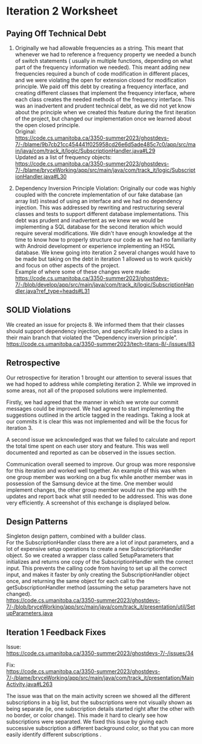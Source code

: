 # Iteration 2 Worksheet

## Paying Off Technical Debt 
1. Originally we had allowable frequencies as a string. This meant that whenever we had to reference a frequency property we needed a bunch of switch statements ( usually in multiple functions, depending on what part of the frequency information we needed). This meant adding new frequencies required a bunch of code modification in different places, and we were violating the open for extension closed for modification principle. We paid off this debt by creating a frequency interface, and creating different classes that implement the frequency interface, where each class creates the needed methods of the frequency interface. This was an inadvertent and prudent technical debt, as we did not yet know about the principle when we created this feature during the first iteration of the project, but changed our implementation once we learned about the open closed principle.  
Original:  
https://code.cs.umanitoba.ca/3350-summer2023/ghostdevs-7/-/blame/9b7cb21cc454441f025958cd26e6d5ade485c7c0/app/src/main/java/com/track_it/logic/SubscriptionHandler.java#L29  
Updated as a list of frequency objects:  
https://code.cs.umanitoba.ca/3350-summer2023/ghostdevs-7/-/blame/bryceWorking/app/src/main/java/com/track_it/logic/SubscriptionHandler.java#L30  

2. Dependency Inversion Principle Violation:
Originally our code was highly coupled with the concrete implementation of our fake database (an array list) instead of using an interface and we had no dependency injection. This was addressed by rewriting and restructuring several classes and tests to support different database implementations. This debt was prudent and inadvertent as we knew we would be implementing a SQL database for the second iteration which would require several modifications. We didn't have enough knowledge at the time to know how to properly structure our code as we had no familiarity with Android development or experience implementing an HSQL database. We knew going into iteration 2 several changes would have to be made but taking on the debt in iteration 1 allowed us to work quickly and focus on other aspects of the project.  
Example of where some of these changes were made:  
https://code.cs.umanitoba.ca/3350-summer2023/ghostdevs-7/-/blob/develop/app/src/main/java/com/track_it/logic/SubscriptionHandler.java?ref_type=heads#L31

## SOLID Violations
We created an issue for projects 8. We informed them that their classes should support dependency injection, and specifically linked to a class in their main branch that violated the “Dependency inversion principle”.
https://code.cs.umanitoba.ca/3350-summer2023/tech-titans-8/-/issues/83

## Retrospective 
Our retrospective for iteration 1 brought our attention to several issues that we had hoped to address while completing iteration 2. While we improved in some areas, not all of the proposed solutions were implemented.

Firstly, we had agreed that the manner in which we wrote our commit messages could be improved. We had agreed to start implementing the suggestions outlined in the article tagged in the readings. Taking a look at our commits it is clear this was not implemented and will be the focus for iteration 3.

A second issue we acknowledged was that we failed to calculate and report the total time spent on each user story and feature. This was well documented and reported as can be observed in the issues section.

Communication overall seemed to improve. Our group was more responsive for this iteration and worked well together. An example of this was when one group member was working on a bug fix while another member was in possession of the Samsung device at the time. One member would implement changes, the other group member would run the app with the updates and report back what still needed to be addressed. This was done very efficiently. A screenshot of this exchange is displayed below.

## Design Patterns
Singleton design pattern, combined with a builder class.  
For the SubscriptionHandler class there are a lot of input parameters, and a lot of expensive setup operations to create a  new SubscriptionHandler object. So we created a wrapper class called SetupParameters that initializes and returns one copy of the SubscriptionHandler with the correct input. This prevents the calling code from having to set up all the correct input, and makes it faster by only creating the SubscriptionHandler object once, and returning the same object for each call to the getSubscriptionHandler method (assuming the setup parameters have not changed).  
https://code.cs.umanitoba.ca/3350-summer2023/ghostdevs-7/-/blob/bryceWorking/app/src/main/java/com/track_it/presentation/util/SetupParameters.java

## Iteration 1 Feedback Fixes
Issue:  
https://code.cs.umanitoba.ca/3350-summer2023/ghostdevs-7/-/issues/34  

Fix:  
https://code.cs.umanitoba.ca/3350-summer2023/ghostdevs-7/-/blame/bryceWorking/app/src/main/java/com/track_it/presentation/MainActivity.java#L263  

The issue was that on the main activity screen we showed all the different subscriptions in a big list, but the subscriptions were not visually shown as being separate (ie, one subscription details started right after the other with no border, or color change). This made it hard to clearly see how subscriptions were separated. We fixed this issue by giving each successive subscription a different background color, so that you can more easily identify different subscriptions . 
